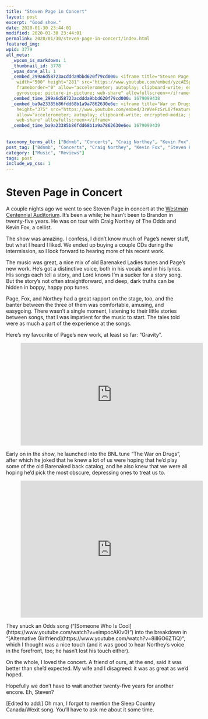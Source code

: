 ```yaml
---
title: "Steven Page in Concert"
layout: post
excerpt: "Good show."
date: 2020-01-30 23:44:01
modified: 2020-01-30 23:44:01
permalink: 2020/01/30/steven-page-in-concert/index.html
featured_img: 
wpid: 3779
all_meta: 
  _wpcom_is_markdown: 1
  _thumbnail_id: 3778
  _wpas_done_all: 1
  _oembed_299a6d58723acddda9bbd620f79cd000: <iframe title="Steven Page - Gravity (LIVE)"
    width="500" height="281" src="https://www.youtube.com/embed/yzcAESp1QqA?feature=oembed"
    frameborder="0" allow="accelerometer; autoplay; clipboard-write; encrypted-media;
    gyroscope; picture-in-picture; web-share" allowfullscreen></iframe>
  _oembed_time_299a6d58723acddda9bbd620f79cd000: 1679099438
  _oembed_ba9a23385b86fdd68b1a9a7862630e6e: <iframe title="War on Drugs" width="500"
    height="375" src="https://www.youtube.com/embed/3rWVeFzSrL0?feature=oembed" frameborder="0"
    allow="accelerometer; autoplay; clipboard-write; encrypted-media; gyroscope; picture-in-picture;
    web-share" allowfullscreen></iframe>
  _oembed_time_ba9a23385b86fdd68b1a9a7862630e6e: 1679099439
  
  
taxonomy_terms_all: ["Bdnmb", "Concerts", "Craig Northey", "Kevin Fox", "Steven Page", "Music", "Reviews"]
post_tag: ["Bdnmb", "Concerts", "Craig Northey", "Kevin Fox", "Steven Page"]
category: ["Music", "Reviews"]
tags: post
include_wp_css: 1
---
```


# Steven Page in Concert

A couple nights ago we went to see Steven Page in concert at the [Westman Centennial Auditorium](http://wmca.ca/). It’s been a while; he hasn’t been to Brandon in twenty-five years. He was on tour with Craig Northey of The Odds and Kevin Fox, a cellist.

The show was amazing. I confess, I didn’t know much of Page’s newer stuff, but what I heard I liked. We ended up buying a couple CDs during the intermission, so I look forward to hearing more of his recent work.

The music was great, a nice mix of old Barenaked Ladies tunes and Page’s new work. He’s got a distinctive voice, both in his vocals and in his lyrics. His songs each tell a story, and Lord knows I’m a sucker for a story song. But the story’s not often straightforward, and deep, dark truths can be hidden in boppy, happy pop tunes.

Page, Fox, and Northey had a great rapport on the stage, too, and the banter between the three of them was comfortable, amusing, and easygoing. There wasn’t a single moment, listening to their little stories between songs, that I was impatient for the music to start. The tales told were as much a part of the experience at the songs.

Here’s my favourite of Page’s new work, at least so far: “Gravity”.

<figure class="wp-block-embed-youtube wp-block-embed is-type-video is-provider-youtube wp-embed-aspect-16-9 wp-has-aspect-ratio"><div class="wp-block-embed__wrapper"><iframe allow="accelerometer; autoplay; clipboard-write; encrypted-media; gyroscope; picture-in-picture; web-share" allowfullscreen="" frameborder="0" height="281" loading="lazy" src="https://www.youtube.com/embed/yzcAESp1QqA?feature=oembed" title="Steven Page - Gravity (LIVE)" width="500"></iframe></div></figure>Early on in the show, he launched into the BNL tune “The War on Drugs”, after which he joked that he knew a lot of us were hoping that he’d play some of the old Barenaked back catalog, and he also knew that we were all hoping he’d pick the most obscure, depressing ones to treat us to.

<figure class="wp-block-embed-youtube wp-block-embed is-type-video is-provider-youtube wp-embed-aspect-4-3 wp-has-aspect-ratio"><div class="wp-block-embed__wrapper"><iframe allow="accelerometer; autoplay; clipboard-write; encrypted-media; gyroscope; picture-in-picture; web-share" allowfullscreen="" frameborder="0" height="375" loading="lazy" src="https://www.youtube.com/embed/3rWVeFzSrL0?feature=oembed" title="War on Drugs" width="500"></iframe></div></figure>They snuck an Odds song (“[Someone Who Is Cool](https://www.youtube.com/watch?v=eimpocAKIv0)“) into the breakdown in “[Alternative Girlfriend](https://www.youtube.com/watch?v=8ilI6O6ZTiQ)“, which I thought was a nice touch (and it was good to hear Northey’s voice in the forefront, too; he hasn’t lost his touch either).

On the whole, I loved the concert. A friend of ours, at the end, said it was better than she’d expected. My wife and I disagreed: it was as great as we’d hoped.

Hopefully we don’t have to wait another twenty-five years for another encore. Eh, Steven?

\[Edited to add:\] Oh man, I forgot to mention the Sleep Country Canada/Wexit song. You’ll have to ask me about it some time.